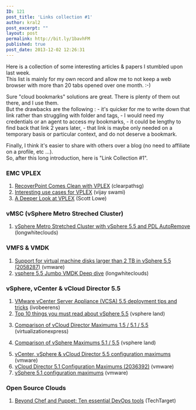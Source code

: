 ```yaml
---
ID: 121
post_title: 'Links collection #1'
author: kral2
post_excerpt: ""
layout: post
permalink: http://bit.ly/1bavhFM
published: true
post_date: 2013-12-02 12:26:31
---
```

<p>Here is a collection of some interesting articles &amp; papers I stumbled upon last week.<br />
This list is mainly for my own record and allow me to not keep a web browser with more than 20 tabs opened over one month. :-)</p>

<p>Sure "cloud bookmarks" solutions are great. There is plenty of them out there, and I use them.<br />
But the drawbacks are the following :
- it's quicker for me to write down that link rather than struggling with folder and tags,
- I would need my credentials or an agent to access my bookmarks,
- it could be lengthy to find back that link 2 years later,
- that link is maybe only needed on a temporary basis or particular context, and do not deserve a bookmark.</p>

<p>Finally, I think it's easier to share with others over a blog (no need to affiliate on a profile, etc ...).<br />
So, after this long introduction, here is "Link Collection #1".</p>

<h3>EMC VPLEX</h3>

<ol>
<li><a href="http://blog.clearpathsg.com/blog/bid/155695/RecoverPoint-Comes-Clean-with-VPLEX">RecoverPoint Comes Clean with VPLEX</a> (clearpathsg)</li>
<li><a href="http://vjswami.com/2010/05/17/interesting-use-cases-for-vplex/">Interesting use cases for VPLEX</a> (vijay swami)</li>
<li><a href="http://blog.scottlowe.org/2010/06/07/a-deeper-look-at-vplex/">A Deeper Look at VPLEX</a> (Scott Lowe)</li>
</ol>

<h3>vMSC (vSphere Metro Streched Cluster)</h3>

<ol>
<li><a href="http://longwhiteclouds.com/2013/11/08/vsphere-metro-stretched-cluster-with-vsphere-5-5-and-pdl-autoremove/">vSphere Metro Stretched Cluster with vSphere 5.5 and PDL AutoRemove</a> (longwhiteclouds)</li>
</ol>

<h3>VMFS &amp; VMDK</h3>

<ol>
<li><a href="http://kb.vmware.com/kb/2058287">Support for virtual machine disks larger than 2 TB in vSphere 5.5 (2058287)</a> (vmware)</li>
<li><a href="http://longwhiteclouds.com/2013/09/15/vsphere-5-5-jumbo-vmdk-deep-dive/">vsphere 5.5 Jumbo VMDK Deep dive</a> (longwhiteclouds)</li>
</ol>

<h3>vSphere, vCenter &amp; vCloud Director 5.5</h3>

<ol>
<li><a href="http://www.ivobeerens.nl/2013/10/09/vmware-vcenter-server-appliance-vcsa-5-5-deployment-tips-and-tricks/">VMware vCenter Server Appliance (VCSA) 5.5 deployment tips and tricks</a> (ivobeerens)</li>
<li><a href="http://vsphere-land.com/news/top-10-things-you-must-read-about-vsphere-55.html">Top 10 things you must read about vSphere 5.5</a> (vsphere land)</li>
<li><p><a href="http://www.virtualizationexpress.com/2013/04/vcloud-director-maximums-15-51_7.html">Comparison of vCloud Director Maximums 1.5 / 5.1 / 5.5</a> (virtualizationexpress)</p></li>
<li><p><a href="http://vsphere-land.com/uncategorized/configuration-maximums-that-changed-between-vsphere-51-and-55.html">Comparison of vSphere Maximums 5.1 / 5.5</a> (vsphere land)</p></li>
<li><a href="http://www.vmware.com/pdf/vsphere5/r55/vsphere-55-configuration-maximums.pdf">vCenter, vSphere &amp; vCloud Director 5.5 configuration maximums</a> (vmware)</li>
<li><a href="http://kb.vmware.com/kb/2036392">vCloud Director 5.1 Configuration Maximums (2036392)</a> (vmware)</li>
<li><a href="http://www.vmware.com/pdf/vsphere5/r51/vsphere-51-configuration-maximums.pdf">vSphere 5.1 configuration maximums</a> (vmware)</li>
</ol>

<h3>Open Source Clouds</h3>

<ol>
<li><a href="http://searchdatacenter.techtarget.com/news/2240182702/Beyond-Chef-and-Puppet-Ten-essential-DevOps-tools?track=NL-1823&amp;ad=886394&amp;asrc=EM_NLN_21528709&amp;uid=9013100&amp;utm_medium=EM&amp;utm_source=NLN&amp;utm_campaign=20130430_Word+of+the+Day%3A+Chef_mrouse">Beyond Chef and Puppet: Ten essential DevOps tools</a> (TechTarget)</li>
</ol>